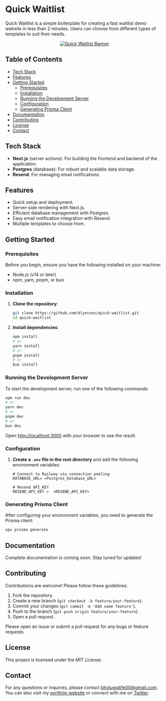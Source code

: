# Quick Waitlist

Quick Waitlist is a simple boilerplate for creating a fast waitlist demo website in less than 2 minutes. Users can choose from different types of templates to suit their needs.

<div align="center" style="width: 100%">
    <a style="width: 100%" href="https://quick-waitlist-code.vercel.app/" target="_blank">
      <img src="https://github.com/user-attachments/assets/d287f001-e8fd-47ed-9dac-fca3252e403c" alt="Quick Waitlist Banner">
    </a>
  </div>

## Table of Contents

- [Tech Stack](#tech-stack)
- [Features](#features)
- [Getting Started](#getting-started)
  - [Prerequisites](#prerequisites)
  - [Installation](#installation)
  - [Running the Development Server](#running-the-development-server)
  - [Configuration](#configuration)
  - [Generating Prisma Client](#generating-prisma-client)
- [Documentation](#documentation)
- [Contributing](#contributing)
- [License](#license)
- [Contact](#contact)

## Tech Stack

- **Next.js** (server actions): For building the frontend and backend of the application.
- **Postgres** (database): For robust and scalable data storage.
- **Resend**: For managing email notifications.

## Features

- Quick setup and deployment.
- Server-side rendering with Next.js.
- Efficient database management with Postgres.
- Easy email notification integration with Resend.
- Multiple templates to choose from.

## Getting Started

### Prerequisites

Before you begin, ensure you have the following installed on your machine:

- Node.js (v14 or later)
- npm, yarn, pnpm, or bun

### Installation

1. **Clone the repository**:

   ```bash
   git clone https://github.com/blyncnov/quick-waitlist.git
   cd quick-waitlist
   ```

2. **Install dependencies**:

   ```bash
   npm install
   # or
   yarn install
   # or
   pnpm install
   # or
   bun install
   ```

### Running the Development Server

To start the development server, run one of the following commands:

```bash
npm run dev
# or
yarn dev
# or
pnpm dev
# or
bun dev
```

Open [http://localhost:3000](http://localhost:3000) with your browser to see the result.

### Configuration

1. **Create a `.env` file in the root directory** and add the following environment variables:

   ```plaintext
   # Connect to Railway via connection pooling
   DATABASE_URL= <Postgres_Database_URL>

   # Resend API_KEY
   RESEND_API_KEY =  <RESEND_API_KEY>
   ```

### Generating Prisma Client

After configuring your environment variables, you need to generate the Prisma client:

```bash
npx prisma generate
```

## Documentation

Complete documentation is coming soon. Stay tuned for updates!

## Contributing

Contributions are welcome! Please follow these guidelines:

1. Fork the repository.
2. Create a new branch (`git checkout -b feature/your-feature`).
3. Commit your changes (`git commit -m 'Add some feature'`).
4. Push to the branch (`git push origin feature/your-feature`).
5. Open a pull request.

Please open an issue or submit a pull request for any bugs or feature requests.

## License

This project is licensed under the MIT License.

## Contact

For any questions or inquiries, please contact [bholuwatife00@gmail.com](mailto:bholuwatife00@gmail.com). You can also visit my [portfolio website](https://jeremytechie.com/) or connect with me on [Twitter](https://x.com/jeremytechie).
